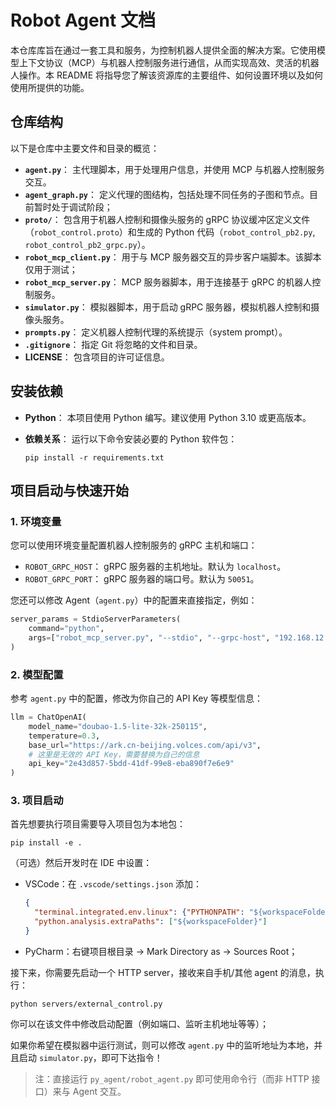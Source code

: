 # Robot Agent 文档

本仓库库旨在通过一套工具和服务，为控制机器人提供全面的解决方案。它使用模型上下文协议（MCP）与机器人控制服务进行通信，从而实现高效、灵活的机器人操作。本 README 将指导您了解该资源库的主要组件、如何设置环境以及如何使用所提供的功能。

## 仓库结构

以下是仓库中主要文件和目录的概览：

- **`agent.py`**： 主代理脚本，用于处理用户信息，并使用 MCP 与机器人控制服务交互。
- **`agent_graph.py`**： 定义代理的图结构，包括处理不同任务的子图和节点。目前暂时处于调试阶段；
- **`proto/`**： 包含用于机器人控制和摄像头服务的 gRPC 协议缓冲区定义文件（`robot_control.proto`）和生成的 Python 代码（`robot_control_pb2.py`, `robot_control_pb2_grpc.py`）。
- **`robot_mcp_client.py`**： 用于与 MCP 服务器交互的异步客户端脚本。该脚本仅用于测试；
- **`robot_mcp_server.py`**： MCP 服务器脚本，用于连接基于 gRPC 的机器人控制服务。
- **`simulator.py`**： 模拟器脚本，用于启动 gRPC 服务器，模拟机器人控制和摄像头服务。
- **`prompts.py`**： 定义机器人控制代理的系统提示（system prompt）。
- **`.gitignore`**： 指定 Git 将忽略的文件和目录。
- **LICENSE**： 包含项目的许可证信息。

## 安装依赖

- **Python**： 本项目使用 Python 编写。建议使用 Python 3.10 或更高版本。

- **依赖关系**： 运行以下命令安装必要的 Python 软件包：

  ```shell
  pip install -r requirements.txt
  ```

## 项目启动与快速开始

### 1. 环境变量

您可以使用环境变量配置机器人控制服务的 gRPC 主机和端口：

- `ROBOT_GRPC_HOST`： gRPC 服务器的主机地址。默认为 `localhost`。
- `ROBOT_GRPC_PORT`： gRPC 服务器的端口号。默认为 `50051`。

您还可以修改 Agent（`agent.py`）中的配置来直接指定，例如：

```python
server_params = StdioServerParameters(
    command="python",
    args=["robot_mcp_server.py", "--stdio", "--grpc-host", "192.168.12.210"],
)
```

### 2. 模型配置

参考 `agent.py` 中的配置，修改为你自己的 API Key 等模型信息：

```python
llm = ChatOpenAI(
    model_name="doubao-1.5-lite-32k-250115",
    temperature=0.3,
    base_url="https://ark.cn-beijing.volces.com/api/v3",
    # 这里是无效的 API Key，需要替换为自己的信息
    api_key="2e43d857-5bdd-41df-99e8-eba890f7e6e9"
)
```

### 3. 项目启动

首先想要执行项目需要导入项目包为本地包：

```shell
pip install -e .
```

（可选）然后开发时在 IDE 中设置：

- VSCode：在 `.vscode/settings.json` 添加：
  ```json
  {
    "terminal.integrated.env.linux": {"PYTHONPATH": "${workspaceFolder}"},
    "python.analysis.extraPaths": ["${workspaceFolder}"]
  }
  ```
  
- PyCharm：右键项目根目录 -> Mark Directory as -> Sources Root；



接下来，你需要先启动一个 HTTP server，接收来自手机/其他 agent 的消息，执行：

```shell
python servers/external_control.py
```

你可以在该文件中修改启动配置（例如端口、监听主机地址等等）；

如果你希望在模拟器中运行测试，则可以修改 `agent.py` 中的监听地址为本地，并且启动 `simulator.py`，即可下达指令！

> 注：直接运行 `py_agent/robot_agent.py` 即可使用命令行（而非 HTTP 接口）来与 Agent 交互。

